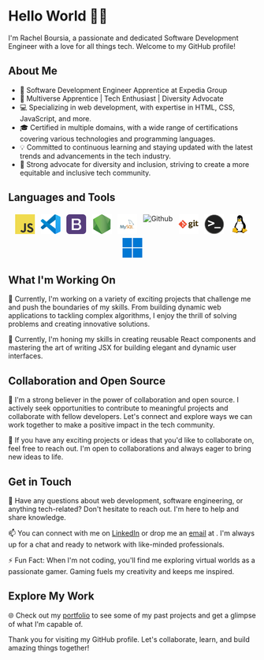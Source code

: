 # Hello World 👋🏾

I'm Rachel Boursia, a passionate and dedicated Software Development Engineer with a love for all things tech. Welcome to my GitHub profile!

## About Me

- 🚀 Software Development Engineer Apprentice at Expedia Group
- 🌟 Multiverse Apprentice | Tech Enthusiast | Diversity Advocate
- 💻 Specializing in web development, with expertise in HTML, CSS, JavaScript, and more.
- 🎓 Certified in multiple domains, with a wide range of certifications covering various technologies and programming languages.
- 💡 Committed to continuous learning and staying updated with the latest trends and advancements in the tech industry.
- 🌈 Strong advocate for diversity and inclusion, striving to create a more equitable and inclusive tech community.

## Languages and Tools
<p align="center">
<!-- <img src="https://raw.githubusercontent.com/github/explore/80688e429a7d4ef2fca1e82350fe8e3517d3494d/topics/python/python.png" alt="Python" height="40" style="vertical-align:top; margin:4px"> -->
<img src="https://raw.githubusercontent.com/github/explore/80688e429a7d4ef2fca1e82350fe8e3517d3494d/topics/javascript/javascript.png" alt="Javascript" height="40" style="vertical-align:top; margin:4px">
<img src="https://raw.githubusercontent.com/github/explore/80688e429a7d4ef2fca1e82350fe8e3517d3494d/topics/visual-studio-code/visual-studio-code.png" alt="VS Code" height="40" style="vertical-align:top; margin:4px">
<img src="https://raw.githubusercontent.com/github/explore/80688e429a7d4ef2fca1e82350fe8e3517d3494d/topics/bootstrap/bootstrap.png" alt="Bootstrap" height="40" style="vertical-align:top; margin:4px">
<img src="https://raw.githubusercontent.com/github/explore/80688e429a7d4ef2fca1e82350fe8e3517d3494d/topics/nodejs/nodejs.png" alt="NodeJS" height="40" style="vertical-align:top; margin:4px">
<img src="https://raw.githubusercontent.com/github/explore/80688e429a7d4ef2fca1e82350fe8e3517d3494d/topics/mysql/mysql.png" alt="MySQL" height="40" style="vertical-align:top; margin:4px">
<!-- <img src="https://cdn-icons-png.flaticon.com/512/5969/5969346.png" alt="Unity" height="40" style="vertical-align:top; margin:4px"> -->
<img src="https://cdn-icons-png.flaticon.com/512/5968/5968866.png" alt="Github" height="40" style="vertical-align:top; margin:4px">
<img src="https://raw.githubusercontent.com/github/explore/80688e429a7d4ef2fca1e82350fe8e3517d3494d/topics/git/git.png" alt="Git" height="40" style="vertical-align:top; margin:4px">
<img src="https://raw.githubusercontent.com/github/explore/80688e429a7d4ef2fca1e82350fe8e3517d3494d/topics/terminal/terminal.png" alt="Terminal" height="40" style="vertical-align:top; margin:4px">
<img src="https://raw.githubusercontent.com/github/explore/80688e429a7d4ef2fca1e82350fe8e3517d3494d/topics/linux/linux.png" alt="Linux" height="40" style="vertical-align:top; margin:4px" alt="Windows" height="40" style="vertical-align:top; margin:4px">
<img src="https://raw.githubusercontent.com/github/explore/80688e429a7d4ef2fca1e82350fe8e3517d3494d/topics/windows/windows.png" alt="Windows" height="40" style="vertical-align:top; margin:4px">
</p>

## What I'm Working On

🔭 Currently, I'm working on a variety of exciting projects that challenge me and push the boundaries of my skills. From building dynamic web applications to tackling complex algorithms, I enjoy the thrill of solving problems and creating innovative solutions.

🌱 Currently, I'm honing my skills in creating reusable React components and mastering the art of writing JSX for building elegant and dynamic user interfaces.

## Collaboration and Open Source

👯 I'm a strong believer in the power of collaboration and open source. I actively seek opportunities to contribute to meaningful projects and collaborate with fellow developers. Let's connect and explore ways we can work together to make a positive impact in the tech community.

🤔 If you have any exciting projects or ideas that you'd like to collaborate on, feel free to reach out. I'm open to collaborations and always eager to bring new ideas to life.

## Get in Touch

💬 Have any questions about web development, software engineering, or anything tech-related? Don't hesitate to reach out. I'm here to help and share knowledge.

📫 You can connect with me on [LinkedIn](https://www.linkedin.com/in/rachelboursia/) or drop me an [email](rachel.l.boursia@gmail.com) at . I'm always up for a chat and ready to network with like-minded professionals.

⚡ Fun Fact: When I'm not coding, you'll find me exploring virtual worlds as a passionate gamer. Gaming fuels my creativity and keeps me inspired.

## Explore My Work

🌐 Check out my [portfolio](https://rachelboursia.github.io/portfolio-two/index.html) to see some of my past projects and get a glimpse of what I'm capable of.

Thank you for visiting my GitHub profile. Let's collaborate, learn, and build amazing things together!
